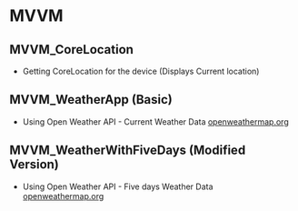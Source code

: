 # MVVM

## MVVM_CoreLocation
- Getting CoreLocation for the device (Displays Current location)

## MVVM_WeatherApp (Basic)
- Using Open Weather API - Current Weather Data [openweathermap.org](https://openweathermap.org/current)

## MVVM_WeatherWithFiveDays (Modified Version)
- Using Open Weather API - Five days Weather Data [openweathermap.org](https://openweathermap.org/forecast5)
